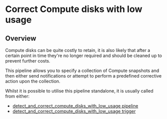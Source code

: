 # Correct Compute disks with low usage

## Overview

Compute disks can be quite costly to retain, it is also likely that after a certain point in time they're no longer required and should be cleaned up to prevent further costs.

This pipeline allows you to specify a collection of Compute snapshots and then either send notifications or attempt to perform a predefined corrective action upon the collection.

Whilst it is possible to utilise this pipeline standalone, it is usually called from either:
- [detect_and_correct_compute_disks_with_low_usage pipeline](https://hub.flowpipe.io/mods/turbot/azure_thrifty/pipelines/azure_thrifty.pipeline.detect_and_correct_compute_disks_with_low_usage)
- [detect_and_correct_compute_disks_with_low_usage trigger](https://hub.flowpipe.io/mods/turbot/azure_thrifty/triggers/azure_thrifty.trigger.query.detect_and_correct_compute_disks_with_low_usage)